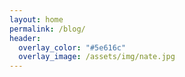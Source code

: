 ```yaml
---
layout: home
permalink: /blog/
header:
  overlay_color: "#5e616c"
  overlay_image: /assets/img/nate.jpg
---
```

